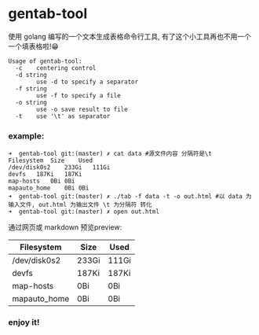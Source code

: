 # gentab-tool
使用 golang 编写的一个文本生成表格命令行工具, 有了这个小工具再也不用一个一个填表格啦!😁

```
Usage of gentab-tool:
  -c	centering control
  -d string
    	use -d to specify a separator
  -f string
    	use -f to specify a file
  -o string
    	use -o save result to file
  -t	use '\t' as separator
```

### example:

```
➜  gentab-tool git:(master) ✗ cat data #源文件内容 分隔符是\t
Filesystem	Size	Used
/dev/disk0s2	233Gi	111Gi
devfs	187Ki	187Ki
map-hosts	0Bi	0Bi
mapauto_home	0Bi	0Bi
➜  gentab-tool git:(master) ✗ ./tab -f data -t -o out.html #以 data 为输入文件, out.html 为输出文件 \t 为分隔符 转化
➜  gentab-tool git:(master) ✗ open out.html
```

通过网页或 markdown 预览preview:

| Filesystem   | Size  | Used  |
| ------------ | ----- | ----- |
| /dev/disk0s2 | 233Gi | 111Gi |
| devfs        | 187Ki | 187Ki |
| map-hosts    | 0Bi   | 0Bi   |
| mapauto_home | 0Bi   | 0Bi   |

### enjoy it!



